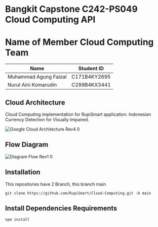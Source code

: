 <h1>Bangkit Capstone C242-PS049 Cloud Computing API</h1>

<h1>Name of Member Cloud Computing Team</h1>

| Name | Student ID|
|----------|----------|
| Muhammad Agung Faizal   | C171B4KY2695   |
| Nurul Aini Komarudin   | C299B4KX3441   |

<h2>Cloud Architecture</h2>

Cloud Computing implementation for RupiSmart application: Indonesian Currency Detection for Visually Impaired.



![Google Cloud Architecture Rev4 0](https://github.com/user-attachments/assets/590a1208-a246-442f-bb03-843ca45657c5)


<h2>Flow Diagram</h2>

![Diagram Flow Rev1 0](https://github.com/user-attachments/assets/0ef29f98-c683-406a-bf7e-47d9d9e4631e)


<h2>Installation</h2>
This repositories have 2 Branch, this branch main

```
git clone https://github.com/RupiSmart/Cloud-Computing.git -b main
```

<h2>Install Dependencies Requirements</h2>

```
npm install
```

